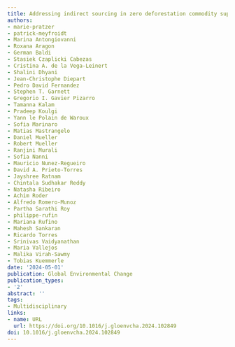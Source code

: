 ```yaml
---
title: Addressing indirect sourcing in zero deforestation commodity supply chains
authors:
- marie-pratzer
- patrick-meyfroidt
- Marina Antongiovanni
- Roxana Aragon
- German Baldi
- Stasiek Czaplicki Cabezas
- Cristina A. de la Vega-Leinert
- Shalini Dhyani
- Jean-Christophe Diepart
- Pedro David Fernandez
- Stephen T. Garnett
- Gregorio I. Gavier Pizarro
- Tamanna Kalam
- Pradeep Koulgi
- Yann le Polain de Waroux
- Sofia Marinaro
- Matias Mastrangelo
- Daniel Mueller
- Robert Mueller
- Ranjini Murali
- Sofia Nanni
- Mauricio Nunez-Regueiro
- David A. Prieto-Torres
- Jayshree Ratnam
- Chintala Sudhakar Reddy
- Natasha Ribeiro
- Achim Roder
- Alfredo Romero-Munoz
- Partha Sarathi Roy
- philippe-rufin
- Mariana Rufino
- Mahesh Sankaran
- Ricardo Torres
- Srinivas Vaidyanathan
- Maria Vallejos
- Malika Virah-Sawmy
- Tobias Kuemmerle
date: '2024-05-01'
publication: Global Environmental Change
publication_types:
- '2'
abstract: ''
tags:
- Multidisciplinary
links:
- name: URL
  url: https://doi.org/10.1016/j.gloenvcha.2024.102849
doi: 10.1016/j.gloenvcha.2024.102849
---
```

